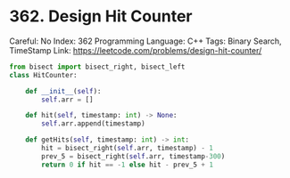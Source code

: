 # 362. Design Hit Counter

Careful: No
Index: 362
Programming Language: C++
Tags: Binary Search, TimeStamp
Link: https://leetcode.com/problems/design-hit-counter/

```python
from bisect import bisect_right, bisect_left
class HitCounter:

    def __init__(self):
        self.arr = []

    def hit(self, timestamp: int) -> None:
        self.arr.append(timestamp)

    def getHits(self, timestamp: int) -> int:
        hit = bisect_right(self.arr, timestamp) - 1
        prev_5 = bisect_right(self.arr, timestamp-300)
        return 0 if hit == -1 else hit - prev_5 + 1
```